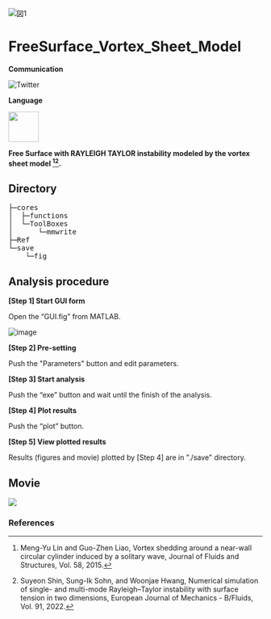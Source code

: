 
![図1](https://github.com/KRproject-tech/FreeSurface_Vortex_Sheet_Model/assets/114337358/b4cbfd62-402f-418f-ac6f-db0635b6406b)

# FreeSurface_Vortex_Sheet_Model

**Communication**

<a style="text-decoration: none" href="https://twitter.com/hogelungfish_" target="_blank">
    <img src="https://img.shields.io/badge/twitter-%40hogelungfish_-1da1f2.svg" alt="Twitter">
</a>
<p>

**Language**
<p>
<img src="https://cdn.jsdelivr.net/gh/devicons/devicon/icons/matlab/matlab-original.svg" width="60"/>
<p>


__Free Surface with RAYLEIGH TAYLOR instability modeled by the vortex sheet model [^1][^2].__


## Directory    
<pre>
├─cores
│  ├─functions
│  └─ToolBoxes
│      └─mmwrite
├─Ref
└─save
    └─fig
</pre>

## Analysis procedure

__[Step 1] Start GUI form__

Open the “GUI.fig” from MATLAB.

![image](https://github.com/KRproject-tech/FreeSurface_Vortex_Sheet_Model/assets/114337358/1ec9b2fd-6ca4-4a68-bffa-2ccf86901921)


__[Step 2] Pre-setting__

Push the "Parameters" button and edit parameters.

__[Step 3] Start analysis__

Push the “exe” button and wait until the finish of the analysis.

__[Step 4] Plot results__

Push the “plot” button.
    
__[Step 5] View plotted results__

Results (figures and movie) plotted by [Step 4] are in "./save" directory.

## Movie

[![](https://img.youtube.com/vi/wZY8ENmN8tk/0.jpg)](https://youtube.com/shorts/wZY8ENmN8tk?si=rbC7E0EtBb_TO6B0)



### References  
[^1]: Meng-Yu Lin and Guo-Zhen Liao, Vortex shedding around a near-wall circular cylinder induced by a solitary wave, Journal of Fluids and Structures, Vol. 58, 2015.
[^2]: Suyeon Shin, Sung-Ik Sohn, and Woonjae Hwang, Numerical simulation of single- and multi-mode Rayleigh–Taylor instability with surface tension in two dimensions, European Journal of Mechanics - B/Fluids, Vol. 91, 2022.



